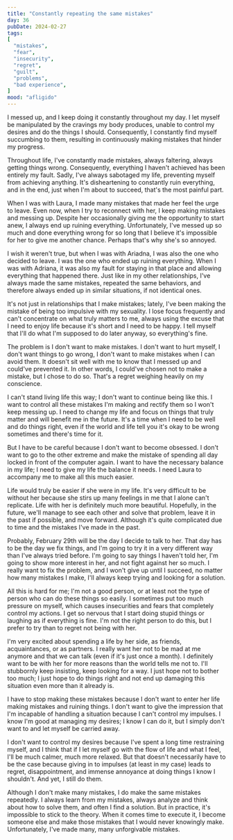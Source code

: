 ```yaml
---
title: "Constantly repeating the same mistakes"
day: 36
pubDate: 2024-02-27
tags:
[
  "mistakes",
  "fear",
  "insecurity",
  "regret",
  "guilt",
  "problems",
  "bad experience",
]
mood: "afligido"
---
```


I messed up, and I keep doing it constantly throughout my day. I let myself be manipulated by the cravings my body produces, unable to control my desires and do the things I should. Consequently, I constantly find myself succumbing to them, resulting in continuously making mistakes that hinder my progress.

Throughout life, I've constantly made mistakes, always faltering, always getting things wrong. Consequently, everything I haven't achieved has been entirely my fault. Sadly, I've always sabotaged my life, preventing myself from achieving anything. It's disheartening to constantly ruin everything, and in the end, just when I'm about to succeed, that's the most painful part.

When I was with Laura, I made many mistakes that made her feel the urge to leave. Even now, when I try to reconnect with her, I keep making mistakes and messing up. Despite her occasionally giving me the opportunity to start anew, I always end up ruining everything. Unfortunately, I've messed up so much and done everything wrong for so long that I believe it's impossible for her to give me another chance. Perhaps that's why she's so annoyed.

I wish it weren't true, but when I was with Ariadna, I was also the one who decided to leave. I was the one who ended up ruining everything. When I was with Adriana, it was also my fault for staying in that place and allowing everything that happened there. Just like in my other relationships, I've always made the same mistakes, repeated the same behaviors, and therefore always ended up in similar situations, if not identical ones.

It's not just in relationships that I make mistakes; lately, I've been making the mistake of being too impulsive with my sexuality. I lose focus frequently and can't concentrate on what truly matters to me, always using the excuse that I need to enjoy life because it's short and I need to be happy. I tell myself that I'll do what I'm supposed to do later anyway, so everything's fine.

The problem is I don't want to make mistakes. I don't want to hurt myself, I don't want things to go wrong, I don't want to make mistakes when I can avoid them. It doesn't sit well with me to know that I messed up and could've prevented it. In other words, I could've chosen not to make a mistake, but I chose to do so. That's a regret weighing heavily on my conscience.

I can't stand living life this way; I don't want to continue being like this. I want to control all these mistakes I'm making and rectify them so I won't keep messing up. I need to change my life and focus on things that truly matter and will benefit me in the future. It's a time when I need to be well and do things right, even if the world and life tell you it's okay to be wrong sometimes and there's time for it.

But I have to be careful because I don't want to become obsessed. I don't want to go to the other extreme and make the mistake of spending all day locked in front of the computer again. I want to have the necessary balance in my life; I need to give my life the balance it needs. I need Laura to accompany me to make all this much easier.

Life would truly be easier if she were in my life. It's very difficult to be without her because she stirs up many feelings in me that I alone can't replicate. Life with her is definitely much more beautiful. Hopefully, in the future, we'll manage to see each other and solve that problem, leave it in the past if possible, and move forward. Although it's quite complicated due to time and the mistakes I've made in the past.

Probably, February 29th will be the day I decide to talk to her. That day has to be the day we fix things, and I'm going to try it in a very different way than I've always tried before. I'm going to say things I haven't told her, I'm going to show more interest in her, and not fight against her so much. I really want to fix the problem, and I won't give up until I succeed, no matter how many mistakes I make, I'll always keep trying and looking for a solution.

All this is hard for me; I'm not a good person, or at least not the type of person who can do these things so easily. I sometimes put too much pressure on myself, which causes insecurities and fears that completely control my actions. I get so nervous that I start doing stupid things or laughing as if everything is fine. I'm not the right person to do this, but I prefer to try than to regret not being with her.

I'm very excited about spending a life by her side, as friends, acquaintances, or as partners. I really want her not to be mad at me anymore and that we can talk (even if it's just once a month). I definitely want to be with her for more reasons than the world tells me not to. I'll stubbornly keep insisting, keep looking for a way. I just hope not to bother too much; I just hope to do things right and not end up damaging this situation even more than it already is.

I have to stop making these mistakes because I don't want to enter her life making mistakes and ruining things. I don't want to give the impression that I'm incapable of handling a situation because I can't control my impulses. I know I'm good at managing my desires; I know I can do it, but I simply don't want to and let myself be carried away.

I don't want to control my desires because I've spent a long time restraining myself, and I think that if I let myself go with the flow of life and what I feel, I'll be much calmer, much more relaxed. But that doesn't necessarily have to be the case because giving in to impulses (at least in my case) leads to regret, disappointment, and immense annoyance at doing things I know I shouldn't. And yet, I still do them.

Although I don't make many mistakes, I do make the same mistakes repeatedly. I always learn from my mistakes, always analyze and think about how to solve them, and often I find a solution. But in practice, it's impossible to stick to the theory. When it comes time to execute it, I become someone else and make those mistakes that I would never knowingly make. Unfortunately, I've made many, many unforgivable mistakes.
